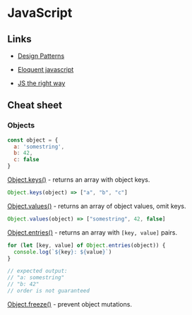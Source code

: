# JavaScript

## Links

- [Design Patterns](https://addyosmani.com/resources/essentialjsdesignpatterns/book/#designpatternstructure)

- [Eloquent javascript](https://eloquentjavascript.net/02_program_structure.html)

- [JS the right way](http://jstherightway.org/)

## Cheat sheet

### Objects

```js
const object = {
  a: 'somestring',
  b: 42,
  c: false
}
```

[Object.keys()](https://developer.mozilla.org/en-US/docs/Web/JavaScript/Reference/Global_Objects/Object/keys) - returns an array with object keys.

```js
Object.keys(object) => ["a", "b", "c"]
```

[Object.values()](https://developer.mozilla.org/en-US/docs/Web/JavaScript/Reference/Global_Objects/Object/values) - returns an array of object values, omit keys.

```js
Object.values(object) => ["somestring", 42, false]
```

[Object.entries()](https://developer.mozilla.org/en-US/docs/Web/JavaScript/Reference/Global_Objects/Object/entries) - returns an array with `[key, value]` pairs.

```js
for (let [key, value] of Object.entries(object)) {
  console.log(`${key}: ${value}`)
}

// expected output:
// "a: somestring"
// "b: 42"
// order is not guaranteed
```

[Object.freeze()](https://developer.mozilla.org/en-US/docs/Web/JavaScript/Reference/Global_Objects/Object/freeze) - prevent object mutations.
